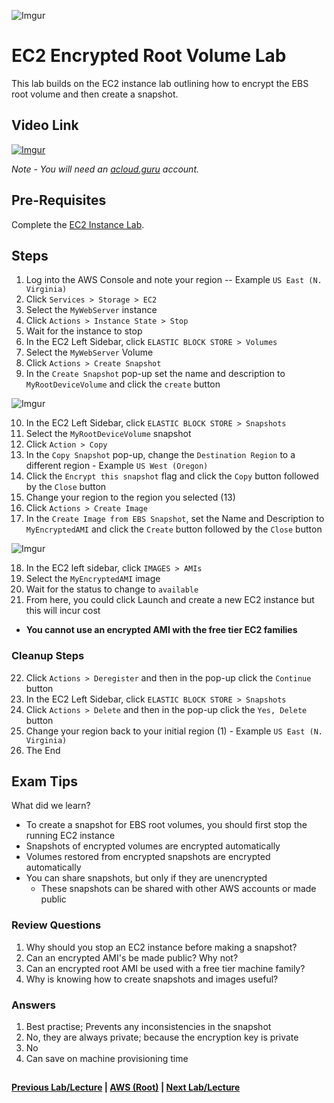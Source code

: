 ![Imgur](https://i.imgur.com/9awJmtb.png)


EC2 Encrypted Root Volume Lab
======

This lab builds on the EC2 instance lab outlining how to encrypt the EBS root volume and then create a snapshot.


## Video Link

[![Imgur](https://i.imgur.com/dZtkgrO.png)](https://acloud.guru/course/aws-certified-solutions-architect-associate/learn/ec2/create-ami/watch)

*Note - You will need an [acloud.guru](acloud.guru) account.*


## Pre-Requisites

Complete the [EC2 Instance Lab](ec2-instance-lab.md).


## Steps

1.  Log into the AWS Console and note your region -- Example `US East (N. Virginia)`
2.  Click `Services > Storage > EC2`
3.  Select the `MyWebServer` instance
4.  Click `Actions > Instance State > Stop`
5.  Wait for the instance to stop
6.  In the EC2 Left Sidebar, click `ELASTIC BLOCK STORE > Volumes`
7.  Select the `MyWebServer` Volume
8.  Click `Actions > Create Snapshot`
9.  In the `Create Snapshot` pop-up set the name and description to `MyRootDeviceVolume` and click the `create` button

  ![Imgur](https://i.imgur.com/lqTcsye.png)
  
10. In the EC2 Left Sidebar, click `ELASTIC BLOCK STORE > Snapshots`
11. Select the `MyRootDeviceVolume` snapshot
12. Click `Action > Copy`
13. In the `Copy Snapshot` pop-up, change the `Destination Region` to a different region - Example `US West (Oregon)`
14. Click the `Encrypt this snapshot` flag and click the `Copy` button followed by the `Close` button
15. Change your region to the region you selected (13)
16. Click `Actions > Create Image`
17. In the `Create Image from EBS Snapshot`, set the Name and Description to `MyEncryptedAMI` and click the `Create`
    button followed by the `Close` button
   
   ![Imgur](https://i.imgur.com/KZ5vcAh.png) 

18. In the EC2 left sidebar, click `IMAGES > AMIs`
19. Select the `MyEncryptedAMI` image
20. Wait for the status to change to `available`
21. From here, you could click Launch and create a new EC2 instance but this will incur cost
  * **You cannot use an encrypted AMI with the free tier EC2 families**

### Cleanup Steps

22. Click `Actions > Deregister` and then in the pop-up click the `Continue` button
23. In the EC2 Left Sidebar, click `ELASTIC BLOCK STORE > Snapshots`
24. Click `Actions > Delete` and then in the pop-up click the `Yes, Delete` button
25. Change your region back to your initial region (1) - Example `US East (N. Virginia)` 
26. The End


## Exam Tips

What did we learn?

* To create a snapshot for EBS root volumes, you should first stop the running EC2 instance
* Snapshots of encrypted volumes are encrypted automatically
* Volumes restored from encrypted snapshots are encrypted automatically
* You can share snapshots, but only if they are unencrypted
  * These snapshots can be shared with other AWS accounts or made public
 

### Review Questions

1.  Why should you stop an EC2 instance before making a snapshot?
2.  Can an encrypted AMI's be made public? Why not?
3.  Can an encrypted root AMI be used with a free tier machine family?
4.  Why is knowing how to create snapshots and images useful?


### Answers

1.  Best practise; Prevents any inconsistencies in the snapshot
2.  No, they are always private; because the encryption key is private
3.  No
4.  Can save on machine provisioning time


## 

**[Previous Lab/Lecture](ec2-ebs-volumes-lab.md) | [AWS (Root)](../readme.adoc) | [Next Lab/Lecture](ec2-ami-types.md)**
